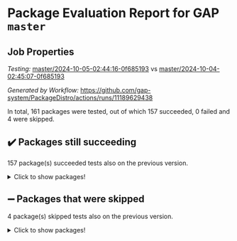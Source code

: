 # Package Evaluation Report for GAP `master`

## Job Properties

*Testing:* [master/2024-10-05-02:44:16-0f685193](https://github.com/gap-system/PackageDistro/blob/data/reports/master/2024-10-05-02:44:16-0f685193) vs [master/2024-10-04-02:45:07-0f685193](https://github.com/gap-system/PackageDistro/blob/data/reports/master/2024-10-04-02:45:07-0f685193)

*Generated by Workflow:* https://github.com/gap-system/PackageDistro/actions/runs/11189629438

In total, 161 packages were tested, out of which 157 succeeded, 0 failed and 4 were skipped.

## :heavy_check_mark: Packages still succeeding

157 package(s) succeeded tests also on the previous version.
<details><summary>Click to show packages!</summary>

- 4ti2interface 2023.02-04 [(success)](https://github.com/gap-system/PackageDistro/actions/runs/11189629438/job/31110424585)
- ace 5.6.2 [(success)](https://github.com/gap-system/PackageDistro/actions/runs/11189629438/job/31110424688)
- aclib 1.3.2 [(success)](https://github.com/gap-system/PackageDistro/actions/runs/11189629438/job/31110424785)
- agt 0.3.1 [(success)](https://github.com/gap-system/PackageDistro/actions/runs/11189629438/job/31110424903)
- alnuth 3.2.1 [(success)](https://github.com/gap-system/PackageDistro/actions/runs/11189629438/job/31110424981)
- anupq 3.3.0 [(success)](https://github.com/gap-system/PackageDistro/actions/runs/11189629438/job/31110425075)
- atlasrep 2.1.9 [(success)](https://github.com/gap-system/PackageDistro/actions/runs/11189629438/job/31110425174)
- autodoc 2023.06.19 [(success)](https://github.com/gap-system/PackageDistro/actions/runs/11189629438/job/31110425281)
- automata 1.16 [(success)](https://github.com/gap-system/PackageDistro/actions/runs/11189629438/job/31110427920)
- automgrp 1.3.2 [(success)](https://github.com/gap-system/PackageDistro/actions/runs/11189629438/job/31110428215)
- autpgrp 1.11 [(success)](https://github.com/gap-system/PackageDistro/actions/runs/11189629438/job/31110428429)
- cap 2024.09-23 [(success)](https://github.com/gap-system/PackageDistro/actions/runs/11189629438/job/31110429387)
- caratinterface 2.3.6 [(success)](https://github.com/gap-system/PackageDistro/actions/runs/11189629438/job/31110429934)
- cddinterface 2024.09.02 [(success)](https://github.com/gap-system/PackageDistro/actions/runs/11189629438/job/31110430037)
- circle 1.6.6 [(success)](https://github.com/gap-system/PackageDistro/actions/runs/11189629438/job/31110430159)
- classicpres 1.22 [(success)](https://github.com/gap-system/PackageDistro/actions/runs/11189629438/job/31110430256)
- cohomolo 1.6.11 [(success)](https://github.com/gap-system/PackageDistro/actions/runs/11189629438/job/31110430346)
- congruence 1.2.7 [(success)](https://github.com/gap-system/PackageDistro/actions/runs/11189629438/job/31110430440)
- corefreesub 0.6 [(success)](https://github.com/gap-system/PackageDistro/actions/runs/11189629438/job/31110430517)
- corelg 1.57 [(success)](https://github.com/gap-system/PackageDistro/actions/runs/11189629438/job/31110430631)
- crime 1.6 [(success)](https://github.com/gap-system/PackageDistro/actions/runs/11189629438/job/31110430728)
- crisp 1.4.6 [(success)](https://github.com/gap-system/PackageDistro/actions/runs/11189629438/job/31110430827)
- crypting 0.10.5 [(success)](https://github.com/gap-system/PackageDistro/actions/runs/11189629438/job/31110430928)
- cryst 4.1.27 [(success)](https://github.com/gap-system/PackageDistro/actions/runs/11189629438/job/31110431014)
- crystcat 1.1.10 [(success)](https://github.com/gap-system/PackageDistro/actions/runs/11189629438/job/31110431114)
- ctbllib 1.3.9 [(success)](https://github.com/gap-system/PackageDistro/actions/runs/11189629438/job/31110431237)
- cubefree 1.19 [(success)](https://github.com/gap-system/PackageDistro/actions/runs/11189629438/job/31110431347)
- curlinterface 2.4.0 [(success)](https://github.com/gap-system/PackageDistro/actions/runs/11189629438/job/31110431482)
- cvec 2.8.2 [(success)](https://github.com/gap-system/PackageDistro/actions/runs/11189629438/job/31110431604)
- datastructures 0.3.1 [(success)](https://github.com/gap-system/PackageDistro/actions/runs/11189629438/job/31110431684)
- deepthought 1.0.7 [(success)](https://github.com/gap-system/PackageDistro/actions/runs/11189629438/job/31110431769)
- design 1.8 [(success)](https://github.com/gap-system/PackageDistro/actions/runs/11189629438/job/31110431881)
- difsets 2.3.1 [(success)](https://github.com/gap-system/PackageDistro/actions/runs/11189629438/job/31110431979)
- digraphs 1.9.0 [(success)](https://github.com/gap-system/PackageDistro/actions/runs/11189629438/job/31110432078)
- edim 1.3.8 [(success)](https://github.com/gap-system/PackageDistro/actions/runs/11189629438/job/31110432190)
- example 4.3.4 [(success)](https://github.com/gap-system/PackageDistro/actions/runs/11189629438/job/31110432450)
- examplesforhomalg 2023.10-01 [(success)](https://github.com/gap-system/PackageDistro/actions/runs/11189629438/job/31110432574)
- factint 1.6.3 [(success)](https://github.com/gap-system/PackageDistro/actions/runs/11189629438/job/31110432674)
- ferret 1.0.14 [(success)](https://github.com/gap-system/PackageDistro/actions/runs/11189629438/job/31110432761)
- fga 1.5.0 [(success)](https://github.com/gap-system/PackageDistro/actions/runs/11189629438/job/31110432863)
- fining 1.5.6 [(success)](https://github.com/gap-system/PackageDistro/actions/runs/11189629438/job/31110432967)
- float 1.0.5 [(success)](https://github.com/gap-system/PackageDistro/actions/runs/11189629438/job/31110433060)
- format 1.4.4 [(success)](https://github.com/gap-system/PackageDistro/actions/runs/11189629438/job/31110433156)
- forms 1.2.12 [(success)](https://github.com/gap-system/PackageDistro/actions/runs/11189629438/job/31110433240)
- fplsa 1.2.6 [(success)](https://github.com/gap-system/PackageDistro/actions/runs/11189629438/job/31110433336)
- fr 2.4.13 [(success)](https://github.com/gap-system/PackageDistro/actions/runs/11189629438/job/31110433428)
- francy 2.0.3 [(success)](https://github.com/gap-system/PackageDistro/actions/runs/11189629438/job/31110433536)
- fwtree 1.3 [(success)](https://github.com/gap-system/PackageDistro/actions/runs/11189629438/job/31110433647)
- gapdoc 1.6.7 [(success)](https://github.com/gap-system/PackageDistro/actions/runs/11189629438/job/31110433770)
- gauss 2023.08-01 [(success)](https://github.com/gap-system/PackageDistro/actions/runs/11189629438/job/31110433839)
- gaussforhomalg 2024.08-01 [(success)](https://github.com/gap-system/PackageDistro/actions/runs/11189629438/job/31110433933)
- gbnp 1.1.0 [(success)](https://github.com/gap-system/PackageDistro/actions/runs/11189629438/job/31110434322)
- generalizedmorphismsforcap 2024.09-02 [(success)](https://github.com/gap-system/PackageDistro/actions/runs/11189629438/job/31110434411)
- genss 1.6.9 [(success)](https://github.com/gap-system/PackageDistro/actions/runs/11189629438/job/31110434497)
- gradedmodules 2024.01-01 [(success)](https://github.com/gap-system/PackageDistro/actions/runs/11189629438/job/31110434575)
- gradedringforhomalg 2024.07-01 [(success)](https://github.com/gap-system/PackageDistro/actions/runs/11189629438/job/31110434654)
- grape 4.9.1 [(success)](https://github.com/gap-system/PackageDistro/actions/runs/11189629438/job/31110434719)
- groupoids 1.76 [(success)](https://github.com/gap-system/PackageDistro/actions/runs/11189629438/job/31110434806)
- grpconst 2.6.5 [(success)](https://github.com/gap-system/PackageDistro/actions/runs/11189629438/job/31110434867)
- guarana 0.96.3 [(success)](https://github.com/gap-system/PackageDistro/actions/runs/11189629438/job/31110434946)
- guava 3.19 [(success)](https://github.com/gap-system/PackageDistro/actions/runs/11189629438/job/31110435019)
- hap 1.65 [(success)](https://github.com/gap-system/PackageDistro/actions/runs/11189629438/job/31110435087)
- hapcryst 0.1.15 [(success)](https://github.com/gap-system/PackageDistro/actions/runs/11189629438/job/31110435172)
- hecke 1.5.4 [(success)](https://github.com/gap-system/PackageDistro/actions/runs/11189629438/job/31110435271)
- help 4.0 [(success)](https://github.com/gap-system/PackageDistro/actions/runs/11189629438/job/31110435349)
- homalg 2024.01-01 [(success)](https://github.com/gap-system/PackageDistro/actions/runs/11189629438/job/31110435442)
- homalgtocas 2023.11-01 [(success)](https://github.com/gap-system/PackageDistro/actions/runs/11189629438/job/31110435521)
- idrel 2.48 [(success)](https://github.com/gap-system/PackageDistro/actions/runs/11189629438/job/31110435615)
- images 1.3.3 [(success)](https://github.com/gap-system/PackageDistro/actions/runs/11189629438/job/31110435701)
- intpic 0.4.0 [(success)](https://github.com/gap-system/PackageDistro/actions/runs/11189629438/job/31110435787)
- io 4.9.0 [(success)](https://github.com/gap-system/PackageDistro/actions/runs/11189629438/job/31110435863)
- io_forhomalg 2023.02-04 [(success)](https://github.com/gap-system/PackageDistro/actions/runs/11189629438/job/31110435963)
- irredsol 1.4.4 [(success)](https://github.com/gap-system/PackageDistro/actions/runs/11189629438/job/31110436061)
- json 2.2.2 [(success)](https://github.com/gap-system/PackageDistro/actions/runs/11189629438/job/31110436160)
- jupyterkernel 1.5.1 [(success)](https://github.com/gap-system/PackageDistro/actions/runs/11189629438/job/31110436245)
- jupyterviz 1.5.6 [(success)](https://github.com/gap-system/PackageDistro/actions/runs/11189629438/job/31110436348)
- kan 1.37 [(success)](https://github.com/gap-system/PackageDistro/actions/runs/11189629438/job/31110436429)
- kbmag 1.5.11 [(success)](https://github.com/gap-system/PackageDistro/actions/runs/11189629438/job/31110436528)
- laguna 3.9.7 [(success)](https://github.com/gap-system/PackageDistro/actions/runs/11189629438/job/31110436630)
- liealgdb 2.2.1 [(success)](https://github.com/gap-system/PackageDistro/actions/runs/11189629438/job/31110436702)
- liepring 2.9.1 [(success)](https://github.com/gap-system/PackageDistro/actions/runs/11189629438/job/31110436819)
- liering 2.4.2 [(success)](https://github.com/gap-system/PackageDistro/actions/runs/11189629438/job/31110436942)
- linearalgebraforcap 2024.09-04 [(success)](https://github.com/gap-system/PackageDistro/actions/runs/11189629438/job/31110437044)
- lins 0.9 [(success)](https://github.com/gap-system/PackageDistro/actions/runs/11189629438/job/31110437119)
- localizeringforhomalg 2023.10-01 [(success)](https://github.com/gap-system/PackageDistro/actions/runs/11189629438/job/31110437223)
- loops 3.4.4 [(success)](https://github.com/gap-system/PackageDistro/actions/runs/11189629438/job/31110437347)
- lpres 1.1.1 [(success)](https://github.com/gap-system/PackageDistro/actions/runs/11189629438/job/31110437449)
- majoranaalgebras 1.5.2 [(success)](https://github.com/gap-system/PackageDistro/actions/runs/11189629438/job/31110437546)
- mapclass 1.4.6 [(success)](https://github.com/gap-system/PackageDistro/actions/runs/11189629438/job/31110437640)
- matgrp 0.70 [(success)](https://github.com/gap-system/PackageDistro/actions/runs/11189629438/job/31110437725)
- matricesforhomalg 2024.08-05 [(success)](https://github.com/gap-system/PackageDistro/actions/runs/11189629438/job/31110437850)
- modisom 3.0.0 [(success)](https://github.com/gap-system/PackageDistro/actions/runs/11189629438/job/31110437958)
- modulepresentationsforcap 2024.09-02 [(success)](https://github.com/gap-system/PackageDistro/actions/runs/11189629438/job/31110438066)
- modules 2024.01-01 [(success)](https://github.com/gap-system/PackageDistro/actions/runs/11189629438/job/31110438230)
- monoidalcategories 2024.09-05 [(success)](https://github.com/gap-system/PackageDistro/actions/runs/11189629438/job/31110438335)
- nconvex 2022.09-01 [(success)](https://github.com/gap-system/PackageDistro/actions/runs/11189629438/job/31110438465)
- nilmat 1.4.2 [(success)](https://github.com/gap-system/PackageDistro/actions/runs/11189629438/job/31110438601)
- nock 1.5 [(success)](https://github.com/gap-system/PackageDistro/actions/runs/11189629438/job/31110438713)
- normalizinterface 1.3.7 [(success)](https://github.com/gap-system/PackageDistro/actions/runs/11189629438/job/31110438825)
- nq 2.5.11 [(success)](https://github.com/gap-system/PackageDistro/actions/runs/11189629438/job/31110438956)
- numericalsgps 1.4.0 [(success)](https://github.com/gap-system/PackageDistro/actions/runs/11189629438/job/31110439081)
- openmath 11.5.3 [(success)](https://github.com/gap-system/PackageDistro/actions/runs/11189629438/job/31110439179)
- orb 4.9.1 [(success)](https://github.com/gap-system/PackageDistro/actions/runs/11189629438/job/31110439269)
- packagemanager 1.6 [(success)](https://github.com/gap-system/PackageDistro/actions/runs/11189629438/job/31110439386)
- patternclass 2.4.5 [(success)](https://github.com/gap-system/PackageDistro/actions/runs/11189629438/job/31110439492)
- permut 2.0.5 [(success)](https://github.com/gap-system/PackageDistro/actions/runs/11189629438/job/31110439611)
- polenta 1.3.10 [(success)](https://github.com/gap-system/PackageDistro/actions/runs/11189629438/job/31110439706)
- polymaking 0.8.7 [(success)](https://github.com/gap-system/PackageDistro/actions/runs/11189629438/job/31110439803)
- primgrp 3.4.4 [(success)](https://github.com/gap-system/PackageDistro/actions/runs/11189629438/job/31110439913)
- profiling 2.6.0 [(success)](https://github.com/gap-system/PackageDistro/actions/runs/11189629438/job/31110440013)
- qdistrnd 0.9.4 [(success)](https://github.com/gap-system/PackageDistro/actions/runs/11189629438/job/31110440101)
- qpa 1.35 [(success)](https://github.com/gap-system/PackageDistro/actions/runs/11189629438/job/31110440185)
- quagroup 1.8.4 [(success)](https://github.com/gap-system/PackageDistro/actions/runs/11189629438/job/31110440270)
- radiroot 2.9 [(success)](https://github.com/gap-system/PackageDistro/actions/runs/11189629438/job/31110440344)
- rcwa 4.7.1 [(success)](https://github.com/gap-system/PackageDistro/actions/runs/11189629438/job/31110440448)
- rds 1.8 [(success)](https://github.com/gap-system/PackageDistro/actions/runs/11189629438/job/31110440559)
- recog 1.4.2 [(success)](https://github.com/gap-system/PackageDistro/actions/runs/11189629438/job/31110440655)
- repndecomp 1.3.0 [(success)](https://github.com/gap-system/PackageDistro/actions/runs/11189629438/job/31110440753)
- repsn 3.1.2 [(success)](https://github.com/gap-system/PackageDistro/actions/runs/11189629438/job/31110440844)
- resclasses 4.7.3 [(success)](https://github.com/gap-system/PackageDistro/actions/runs/11189629438/job/31110440930)
- ringsforhomalg 2024.06-01 [(success)](https://github.com/gap-system/PackageDistro/actions/runs/11189629438/job/31110441014)
- sco 2023.08-01 [(success)](https://github.com/gap-system/PackageDistro/actions/runs/11189629438/job/31110441110)
- scscp 2.4.3 [(success)](https://github.com/gap-system/PackageDistro/actions/runs/11189629438/job/31110441206)
- semigroups 5.3.7 [(success)](https://github.com/gap-system/PackageDistro/actions/runs/11189629438/job/31110441305)
- sglppow 2.4 [(success)](https://github.com/gap-system/PackageDistro/actions/runs/11189629438/job/31110441407)
- sgpviz 0.999.6 [(success)](https://github.com/gap-system/PackageDistro/actions/runs/11189629438/job/31110441510)
- simpcomp 2.1.14 [(success)](https://github.com/gap-system/PackageDistro/actions/runs/11189629438/job/31110441603)
- singular 2024.06.03 [(success)](https://github.com/gap-system/PackageDistro/actions/runs/11189629438/job/31110441708)
- sl2reps 1.1 [(success)](https://github.com/gap-system/PackageDistro/actions/runs/11189629438/job/31110441795)
- sla 1.6.2 [(success)](https://github.com/gap-system/PackageDistro/actions/runs/11189629438/job/31110441891)
- smallantimagmas 0.2.12 [(success)](https://github.com/gap-system/PackageDistro/actions/runs/11189629438/job/31110441983)
- smallgrp 1.5.4 [(success)](https://github.com/gap-system/PackageDistro/actions/runs/11189629438/job/31110442099)
- smallsemi 0.7.1 [(success)](https://github.com/gap-system/PackageDistro/actions/runs/11189629438/job/31110442173)
- sonata 2.9.6 [(success)](https://github.com/gap-system/PackageDistro/actions/runs/11189629438/job/31110442277)
- sophus 1.27 [(success)](https://github.com/gap-system/PackageDistro/actions/runs/11189629438/job/31110442372)
- sotgrps 1.3 [(success)](https://github.com/gap-system/PackageDistro/actions/runs/11189629438/job/31110442445)
- spinsym 1.5.2 [(success)](https://github.com/gap-system/PackageDistro/actions/runs/11189629438/job/31110442529)
- standardff 1.0 [(success)](https://github.com/gap-system/PackageDistro/actions/runs/11189629438/job/31110442606)
- symbcompcc 1.3.2 [(success)](https://github.com/gap-system/PackageDistro/actions/runs/11189629438/job/31110442688)
- thelma 1.3 [(success)](https://github.com/gap-system/PackageDistro/actions/runs/11189629438/job/31110442773)
- tomlib 1.2.11 [(success)](https://github.com/gap-system/PackageDistro/actions/runs/11189629438/job/31110442865)
- toolsforhomalg 2024.09-01 [(success)](https://github.com/gap-system/PackageDistro/actions/runs/11189629438/job/31110442976)
- toric 1.9.6 [(success)](https://github.com/gap-system/PackageDistro/actions/runs/11189629438/job/31110443193)
- toricvarieties 2022.07.13 [(success)](https://github.com/gap-system/PackageDistro/actions/runs/11189629438/job/31110443283)
- transgrp 3.6.5 [(success)](https://github.com/gap-system/PackageDistro/actions/runs/11189629438/job/31110443362)
- typeset 1.2.2 [(success)](https://github.com/gap-system/PackageDistro/actions/runs/11189629438/job/31110443459)
- ugaly 4.1.3 [(success)](https://github.com/gap-system/PackageDistro/actions/runs/11189629438/job/31110443546)
- unipot 1.6 [(success)](https://github.com/gap-system/PackageDistro/actions/runs/11189629438/job/31110443624)
- unitlib 4.2.0 [(success)](https://github.com/gap-system/PackageDistro/actions/runs/11189629438/job/31110443701)
- utils 0.85 [(success)](https://github.com/gap-system/PackageDistro/actions/runs/11189629438/job/31110443788)
- uuid 0.7 [(success)](https://github.com/gap-system/PackageDistro/actions/runs/11189629438/job/31110443896)
- walrus 0.9991 [(success)](https://github.com/gap-system/PackageDistro/actions/runs/11189629438/job/31110443986)
- wedderga 4.10.5 [(success)](https://github.com/gap-system/PackageDistro/actions/runs/11189629438/job/31110444073)
- xmod 2.92 [(success)](https://github.com/gap-system/PackageDistro/actions/runs/11189629438/job/31110444155)
- xmodalg 1.23 [(success)](https://github.com/gap-system/PackageDistro/actions/runs/11189629438/job/31110444232)
- yangbaxter 0.10.6 [(success)](https://github.com/gap-system/PackageDistro/actions/runs/11189629438/job/31110444315)
- zeromqinterface 0.16 [(success)](https://github.com/gap-system/PackageDistro/actions/runs/11189629438/job/31110444389)
</details>

## :heavy_minus_sign: Packages that were skipped

4 package(s) skipped tests also on the previous version.
<details><summary>Click to show packages!</summary>

- browse 1.8.21 [(skipped)](https://github.com/gap-system/PackageDistro/actions/runs/11189629438/job/31110240361)
- itc 1.5.1 [(skipped)](https://github.com/gap-system/PackageDistro/actions/runs/11189629438/job/31110240361)
- polycyclic 2.16 [(skipped)](https://github.com/gap-system/PackageDistro/actions/runs/11189629438/job/31110240361)
- xgap 4.32 [(skipped)](https://github.com/gap-system/PackageDistro/actions/runs/11189629438/job/31110240361)
</details>

